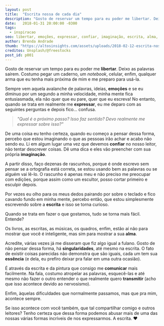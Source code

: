 ```yaml
---
layout: post
title:  "Escrita nossa de cada dia"
description: "Gosto de reservar um tempo para eu poder me libertar. Deixo as palavras saírem. Costumo pegar um caderno, um notebook, celular, enfim, qualquer arma que eu tenha mais próxima de mim e me preparo para usá-la."
date:   2018-01-31 20:00:00 -0300
tags:
  - inspiracao
seo: libertar, emoções, expressar, confiar, imaginação, escrita, alma, singularidades, essência, comunicar, transmitir
author: Brenda Andrade
thumb: "https://altosinsights.com/assets/uploads/2018-02-12-escrita-nossa-de-cada-dia.jpg"
creditos: Unsplash/@freestocks
post_id: p001
---
```

Gosto de reservar um tempo para eu poder me **libertar**. Deixo as palavras saírem. Costumo pegar um caderno, um *notebook*, celular, enfim, qualquer arma que eu tenha mais próxima de mim e me preparo para usá-la.

Sempre vem aquela avalanche de palavras, ideias, **emoções** e se eu diminuo por um segundo a minha velocidade, minha mente fica entusiasmada, ela não quer que eu pare, quer que eu escreva! No entanto, quando se trata em realmente me **expressar**, eu me deparo com as seguintes perguntas e depois fico... confusa.

><cite>"Qual é o próximo passo? Isso faz sentido? Devo realmente me expressar sobre isso?"</cite>

De uma coisa eu tenho certeza, quando eu começo a pensar dessa forma, percebo que estou imaginando o que as pessoas irão achar e acabo não sendo eu.  Li em algum lugar uma vez que devemos **confiar** no nosso leitor, não tentar descrever coisas. Dê uma dica e eles vão preencher com sua própria **imaginação**.

A partir disso, faço dezenas de rascunhos, porque é onde escrevo sem pensar se a ortografia está correta, se estou usando bem as palavras ou se alguém vai lê-lo. O rascunho é apenas meu e não preciso me preocupar com edições, porque assim como um escultor, posso cortar primeiro e esculpir depois.

Por vezes eu olho para os meus dedos pairando por sobre o teclado e fico cavando fundo em minha mente, percebo então, que estou simplesmente escrevendo sobre a **escrita** e isso se torna curioso.

Quando se trata em fazer o que gostamos, tudo se torna mais fácil. Entende?

Os livros, as escritas, as músicas, os quadros, enfim, estão aí não para mostrar que você é inteligente, mas sim para mostrar a sua **alma**.

Acredite, várias vezes já me disseram que fiz algo igual a fulano. Gosto de não pensar dessa forma, há **singularidades**, até mesmo na escrita. O fato de existir coisas parecidas não demonstra que são iguais, cada um tem sua **essência** (e dela, eu prefiro deixar pra falar em uma outra ocasião).

É através da escrita e da pintura que consigo me **comunicar** mais facilmente. Na fala, costumo atropelar as palavras, esquecê-las e até mesmo não fazer o outro entender o que realmente quero **transmitir** (acho que isso acontece devido ao nervosismo).

Enfim, àquelas dificuldades que normalmente passamos, mas que pra mim, acontece sempre.

Se isso acontece com você também, que tal compartilhar comigo e outros leitores? Tenho certeza que dessa forma podemos abusar mais de uma das nossas várias formas incríveis de nos expressarmos. A escrita. ❤️


<ins class="adsbygoogle"
     style="display:block; text-align:center;"
     data-ad-layout="in-article"
     data-ad-format="fluid"
     data-ad-client="ca-pub-8078000237589807"
     data-ad-slot="9245457524"></ins>
<script>
     (adsbygoogle = window.adsbygoogle || []).push({});
</script>
